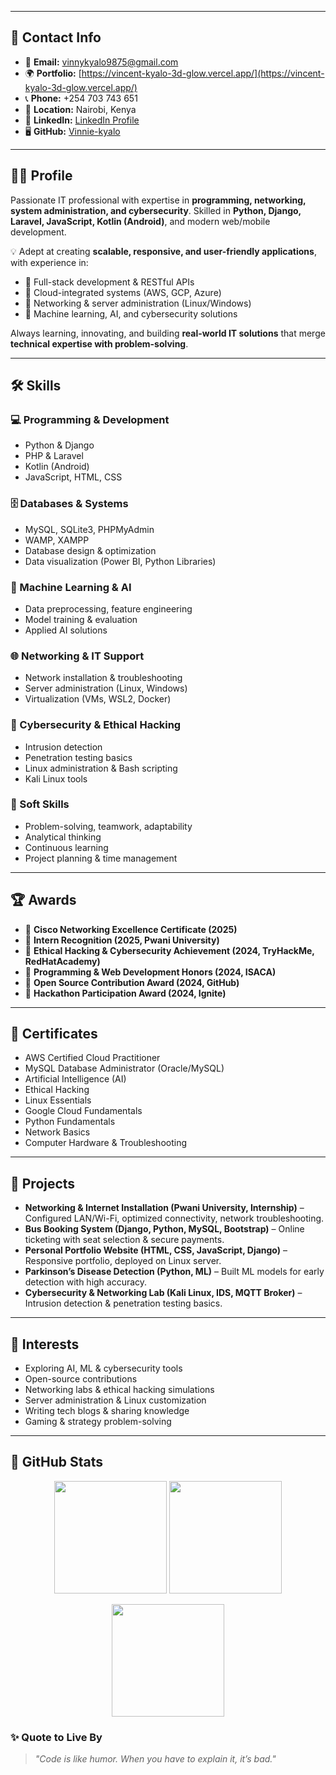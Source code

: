 <!-- Profile Header -->
<!-- <h1 align="center">
  <img src="https://readme-typing-svg.herokuapp.com?font=Orbitron&size=32&duration=3000&pause=1000&color=00F7FF&center=true&vCenter=true&width=700&lines=👋+Hi%2C+I'm+Vincent+Kyalo;💻+Information+Technology+Specialist;🚀+Software+%26+Network+Solutions;🤖+AI+%7C+Cybersecurity+Enthusiast" alt="Typing SVG" />
</h1>

<p align="center">
  <img src="https://raw.githubusercontent.com/rajput2107/rajput2107/master/Assets/Developer.gif" width="300"/>
</p> -->

---

## 📇 Contact Info  
- 📧 **Email:** vinnykyalo9875@gmail.com  
- 🌍 **Portfolio:** [https://vincent-kyalo-3d-glow.vercel.app/](https://vincent-kyalo-3d-glow.vercel.app/)  
- 📞 **Phone:** +254 703 743 651  
- 📍 **Location:** Nairobi, Kenya  
- 🔗 **LinkedIn:** [LinkedIn Profile](https://www.linkedin.com)  
- 🖥️ **GitHub:** [Vinnie-kyalo](https://github.com/Vinnie-kyalo)  

---

## 👨‍💻 Profile  

Passionate IT professional with expertise in **programming, networking, system administration, and cybersecurity**. Skilled in **Python, Django, Laravel, JavaScript, Kotlin (Android)**, and modern web/mobile development.  

💡 Adept at creating **scalable, responsive, and user-friendly applications**, with experience in:  
- 🔹 Full-stack development & RESTful APIs  
- 🔹 Cloud-integrated systems (AWS, GCP, Azure)  
- 🔹 Networking & server administration (Linux/Windows)  
- 🔹 Machine learning, AI, and cybersecurity solutions  

Always learning, innovating, and building **real-world IT solutions** that merge **technical expertise with problem-solving**.  

---

## 🛠 Skills  

### 💻 Programming & Development  
- Python & Django  
- PHP & Laravel  
- Kotlin (Android)  
- JavaScript, HTML, CSS  

### 🗄️ Databases & Systems  
- MySQL, SQLite3, PHPMyAdmin  
- WAMP, XAMPP  
- Database design & optimization  
- Data visualization (Power BI, Python Libraries)  

### 🤖 Machine Learning & AI  
- Data preprocessing, feature engineering  
- Model training & evaluation  
- Applied AI solutions  

### 🌐 Networking & IT Support  
- Network installation & troubleshooting  
- Server administration (Linux, Windows)  
- Virtualization (VMs, WSL2, Docker)  

### 🔐 Cybersecurity & Ethical Hacking  
- Intrusion detection  
- Penetration testing basics  
- Linux administration & Bash scripting  
- Kali Linux tools  

### 🤝 Soft Skills  
- Problem-solving, teamwork, adaptability  
- Analytical thinking  
- Continuous learning  
- Project planning & time management  

---

## 🏆 Awards  

- 🥇 **Cisco Networking Excellence Certificate (2025)**  
- 🥇 **Intern Recognition (2025, Pwani University)**  
- 🥇 **Ethical Hacking & Cybersecurity Achievement (2024, TryHackMe, RedHatAcademy)**  
- 🥇 **Programming & Web Development Honors (2024, ISACA)**  
- 🥇 **Open Source Contribution Award (2024, GitHub)**  
- 🥇 **Hackathon Participation Award (2024, Ignite)**  

---

## 📜 Certificates  

- AWS Certified Cloud Practitioner  
- MySQL Database Administrator (Oracle/MySQL)  
- Artificial Intelligence (AI)  
- Ethical Hacking  
- Linux Essentials  
- Google Cloud Fundamentals  
- Python Fundamentals  
- Network Basics  
- Computer Hardware & Troubleshooting  

---

## 🚀 Projects  

- **Networking & Internet Installation (Pwani University, Internship)** – Configured LAN/Wi-Fi, optimized connectivity, network troubleshooting.  
- **Bus Booking System (Django, Python, MySQL, Bootstrap)** – Online ticketing with seat selection & secure payments.  
- **Personal Portfolio Website (HTML, CSS, JavaScript, Django)** – Responsive portfolio, deployed on Linux server.  
- **Parkinson’s Disease Detection (Python, ML)** – Built ML models for early detection with high accuracy.  
- **Cybersecurity & Networking Lab (Kali Linux, IDS, MQTT Broker)** – Intrusion detection & penetration testing basics.  

---

## 🎯 Interests  

- Exploring AI, ML & cybersecurity tools  
- Open-source contributions  
- Networking labs & ethical hacking simulations  
- Server administration & Linux customization  
- Writing tech blogs & sharing knowledge  
- Gaming & strategy problem-solving  

---

## 🌌 GitHub Stats  

<p align="center">
  <img src="https://github-readme-stats.vercel.app/api?username=Vinnie-kyalo&show_icons=true&theme=radical&hide_border=true" height="180"/>
  <img src="https://github-readme-stats.vercel.app/api/top-langs/?username=Vinnie-kyalo&layout=compact&theme=radical&hide_border=true" height="180"/>
</p>

<p align="center">
  <img src="https://github-readme-streak-stats.herokuapp.com/?user=Vinnie-kyalo&theme=radical&hide_border=true" height="180"/>
</p>


### ✨ Quote to Live By  

> *"Code is like humor. When you have to explain it, it’s bad."*  

